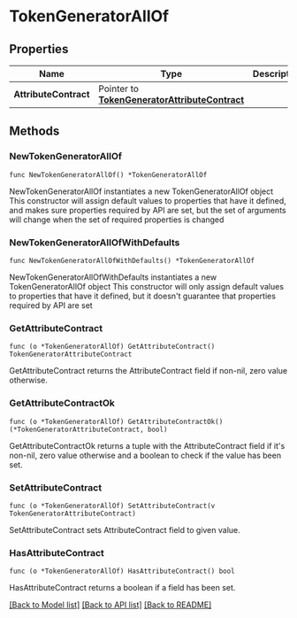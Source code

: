 # TokenGeneratorAllOf

## Properties

Name | Type | Description | Notes
------------ | ------------- | ------------- | -------------
**AttributeContract** | Pointer to [**TokenGeneratorAttributeContract**](TokenGeneratorAttributeContract.md) |  | [optional] 

## Methods

### NewTokenGeneratorAllOf

`func NewTokenGeneratorAllOf() *TokenGeneratorAllOf`

NewTokenGeneratorAllOf instantiates a new TokenGeneratorAllOf object
This constructor will assign default values to properties that have it defined,
and makes sure properties required by API are set, but the set of arguments
will change when the set of required properties is changed

### NewTokenGeneratorAllOfWithDefaults

`func NewTokenGeneratorAllOfWithDefaults() *TokenGeneratorAllOf`

NewTokenGeneratorAllOfWithDefaults instantiates a new TokenGeneratorAllOf object
This constructor will only assign default values to properties that have it defined,
but it doesn't guarantee that properties required by API are set

### GetAttributeContract

`func (o *TokenGeneratorAllOf) GetAttributeContract() TokenGeneratorAttributeContract`

GetAttributeContract returns the AttributeContract field if non-nil, zero value otherwise.

### GetAttributeContractOk

`func (o *TokenGeneratorAllOf) GetAttributeContractOk() (*TokenGeneratorAttributeContract, bool)`

GetAttributeContractOk returns a tuple with the AttributeContract field if it's non-nil, zero value otherwise
and a boolean to check if the value has been set.

### SetAttributeContract

`func (o *TokenGeneratorAllOf) SetAttributeContract(v TokenGeneratorAttributeContract)`

SetAttributeContract sets AttributeContract field to given value.

### HasAttributeContract

`func (o *TokenGeneratorAllOf) HasAttributeContract() bool`

HasAttributeContract returns a boolean if a field has been set.


[[Back to Model list]](../README.md#documentation-for-models) [[Back to API list]](../README.md#documentation-for-api-endpoints) [[Back to README]](../README.md)


